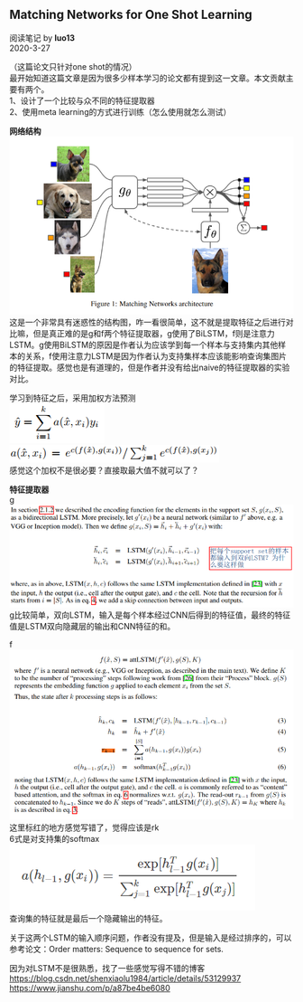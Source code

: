 ## Matching Networks for One Shot Learning
阅读笔记 by **luo13**  
2020-3-27  

（这篇论文只针对one shot的情况）  
最开始知道这篇文章是因为很多少样本学习的论文都有提到这一文章。本文贡献主要有两个。  
1、设计了一个比较与众不同的特征提取器  
2、使用meta learning的方式进行训练（怎么使用就怎么测试）  

**网络结构**  
![网络结构](../../img/matching_network/网络结构图.png)  
这是一个非常具有迷惑性的结构图，咋一看很简单，这不就是提取特征之后进行对比嘛，但是真正难的是g和f两个特征提取器，g使用了BiLSTM，f则是注意力LSTM。g使用BiLSTM的原因是作者认为应该学到每一个样本与支持集内其他样本的关系，f使用注意力LSTM是因为作者认为支持集样本应该能影响查询集图片的特征提取。感觉也是有道理的，但是作者并没有给出naive的特征提取器的实验对比。  

学习到特征之后，采用加权方法预测  
![加权](../../img/matching_network/加权和预测.png)  
![softmax](../../img/matching_network/softmax.png)  
感觉这个加权不是很必要？直接取最大值不就可以了？  

**特征提取器**  
g  
![g](../../img/matching_network/g.png)   
g比较简单，双向LSTM，输入是每个样本经过CNN后得到的特征值，最终的特征值是LSTM双向隐藏层的输出和CNN特征的和。  

f  
![f](../../img/matching_network/f.png)   
这里标红的地方感觉写错了，觉得应该是rk  
6式是对支持集的softmax  
![迭代softmax](../../img/matching_network/迭代softmax.png)  
查询集的特征就是最后一个隐藏输出的特征。  

关于这两个LSTM的输入顺序问题，作者没有提及，但是输入是经过排序的，可以参考论文：Order matters: Sequence to sequence for sets.

因为对LSTM不是很熟悉，找了一些感觉写得不错的博客  
https://blog.csdn.net/shenxiaolu1984/article/details/53129937  
https://www.jianshu.com/p/a87be4be6080  
